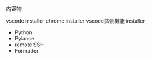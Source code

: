 ﻿内容物

 vscode installer
 chrome installer
 vscode拡張機能 installer
 - Python
 - Pylance
 - remote SSH
 - Formatter
